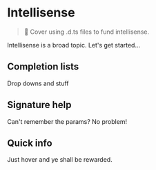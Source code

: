 # Intellisense

> :pushpin:
> Cover using .d.ts files to fund intellisense.

Intellisense is a broad topic. Let's get started...

## Completion lists
Drop downs and stuff

## Signature help
Can't remember the params? No problem!

## Quick info
Just hover and ye shall be rewarded.
